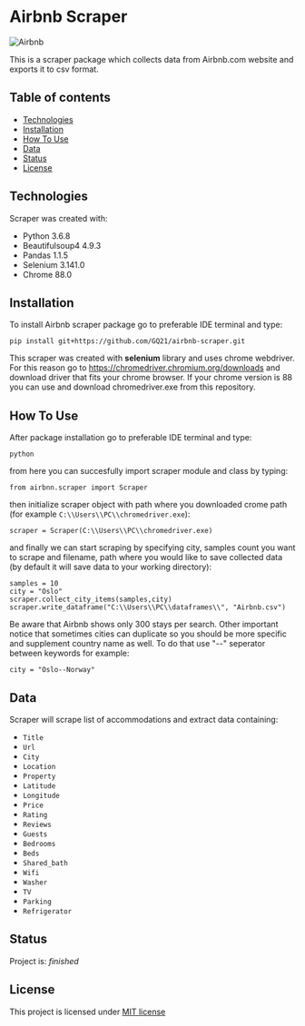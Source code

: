 # Airbnb Scraper

<img src="https://i.ibb.co/prSqVQM/Airbnb.png" alt="Airbnb" border="0">

This is a scraper package which collects data from Airbnb.com website and exports it to csv format.

## Table of contents
* [Technologies](#technologies)
* [Installation](#installation)
* [How To Use](#how-to-use)
* [Data](#data)
* [Status](#status)
* [License](#license)

## Technologies
Scraper was created with:
* Python 3.6.8
* Beautifulsoup4 4.9.3
* Pandas 1.1.5
* Selenium 3.141.0
* Chrome 88.0

## Installation

To install Airbnb scraper package go to preferable IDE terminal and type:

```pip install git+https://github.com/GQ21/airbnb-scraper.git```

This scraper was created with **selenium** library and uses chrome webdriver. For this reason go to https://chromedriver.chromium.org/downloads  and download driver that fits your chrome browser. If your chrome version is 88 you can use and download chromedriver.exe from this repository.

## How To Use

After package installation go to preferable IDE terminal and type:

```python```

from here you can succesfully import scraper module and class by typing:

```from airbnn.scraper import Scraper```

then initialize scraper object with path where you downloaded crome path (for example `C:\\Users\\PC\\chromedriver.exe`):

```scraper = Scraper(C:\\Users\\PC\\chromedriver.exe)```

and finally we can start scraping by specifying city, samples count you want to scrape and filename, path where you would like to save collected data (by default it will save data to your working directory):

```
samples = 10
city = "Oslo"
scraper.collect_city_items(samples,city)
scraper.write_dataframe("C:\\Users\\PC\\dataframes\\", "Airbnb.csv")
```

Be aware that Airbnb shows only 300 stays per search. Other important notice that sometimes cities can duplicate so you should be more specific and supplement country name as well. To do that use "--" seperator between keywords for example:

```city = "Oslo--Norway"```

## Data
Scraper will scrape list of accommodations and extract data containing:
* `Title` 
* `Url`
* `City`
* `Location`
* `Property`
* `Latitude`
* `Longitude`
* `Price`
* `Rating`
* `Reviews`
* `Guests`
* `Bedrooms`
* `Beds`
* `Shared_bath`
* `Wifi`
* `Washer`
* `TV`
* `Parking`
* `Refrigerator`

## Status

Project is: _finished_

## License

This project is licensed under [MIT license](https://tldrlegal.com/license/mit-license)